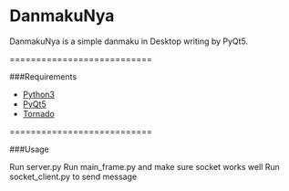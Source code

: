 # DanmakuNya
DanmakuNya is a simple danmaku in Desktop writing by PyQt5.

===========================

###Requirements

* [Python3](https://www.python.org/)
* [PyQt5](https://riverbankcomputing.com/software/pyqt/download5)
* [Tornado](http://www.tornadoweb.org/en/stable/)

===========================

###Usage

Run server.py
Run main_frame.py and make sure socket works well
Run socket_client.py to send message